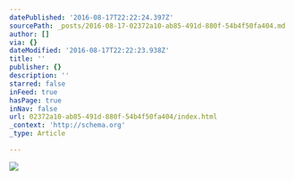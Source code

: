 ```yaml
---
datePublished: '2016-08-17T22:22:24.397Z'
sourcePath: _posts/2016-08-17-02372a10-ab85-491d-880f-54b4f50fa404.md
author: []
via: {}
dateModified: '2016-08-17T22:22:23.938Z'
title: ''
publisher: {}
description: ''
starred: false
inFeed: true
hasPage: true
inNav: false
url: 02372a10-ab85-491d-880f-54b4f50fa404/index.html
_context: 'http://schema.org'
_type: Article

---
```

![](https://the-grid-user-content.s3-us-west-2.amazonaws.com/2aa0202c-ffe4-426a-ac7c-e308b5f38057.jpg)